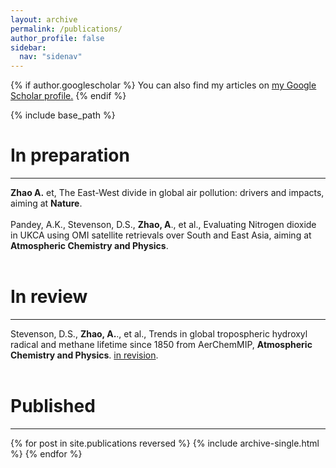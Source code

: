 ```yaml
---
layout: archive
permalink: /publications/
author_profile: false
sidebar:
  nav: "sidenav"
---
```


{% if author.googlescholar %}
  You can also find my articles on <u><a href="{{author.googlescholar}}">my Google Scholar profile</a>.</u>
{% endif %}

{% include base_path %}

In preparation
======
------
**Zhao A.** et, The East-West divide in global air pollution: drivers and impacts, aiming at **Nature**.  <br/><br/>
Pandey, A.K., Stevenson, D.S., **Zhao, A**., et al., Evaluating Nitrogen dioxide in UKCA using OMI satellite retrievals over South and East Asia, aiming at **Atmospheric Chemistry and Physics**. <br/><br/>

In review
======
------
Stevenson, D.S., **Zhao, A.**., et al., Trends in global tropospheric hydroxyl radical and methane lifetime since 1850 from AerChemMIP, **Atmospheric Chemistry and Physics**. [in revision](https://doi.org/10.5194/acp-2019-1219). <br/><br/>



Published
======
------
{% for post in site.publications reversed %}
  {% include archive-single.html %}
{% endfor %}
